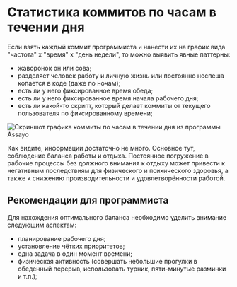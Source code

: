 [short]:# "Пытаемся понять кто ты: жаворонок или сова?"
[tags]:# "git, bitbucket, gitlab, log, stat, statistic, гит, лог, статистика, анализ, коммиты, по часам, жаворонок, сова"
[recommendations]:# "task_list, team_employee"

# Статистика коммитов по часам в течении дня

Если взять каждый коммит программиста и нанести их на график вида "частота" x "время" х "день недели", то можно выявить явные паттерны:

- жаворонок он или сова;
- разделяет человек работу и личную жизнь или постоянно неспеша копается в коде (даже по ночам);
- есть ли у него фиксированное время обеда;
- есть ли у него фиксированное время начала рабочего дня;
- есть ли какой-то скрипт, который делает коммиты от текущего пользователя по фиксированному времени;

<img src="../../../assets/images/assayo/team_hours.png" title="Скриншот графика коммиты по часам в течении дня из программы Assayo" />

Как видите, информации достаточно не много. Основное тут, соблюдение баланса работы и отдыха. Постоянное погружение в рабочие процессы без должного внимания к отдыху может привести к негативным последствиям для физического и психического здоровья, а также к снижению производительности и удовлетворённости работой.

## Рекомендации для программиста

Для нахождения оптимального баланса необходимо уделить внимание следующим аспектам:
- планирование рабочего дня;
- установление чётких приоритетов;
- одна задача в один момент времени;
- физическая активность (совершать небольшие прогулки в обеденный перерыв, использовать турник, пяти-минутые разминки и т.п.);
